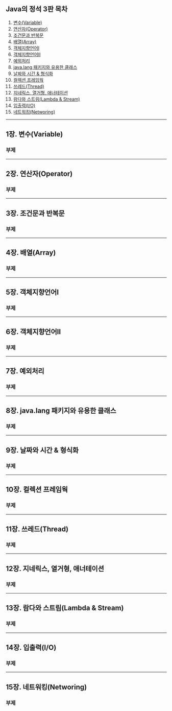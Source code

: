 ## Java의 정석 3판 목차

1. [변수(Variable)](<#1장.-변수(Variable)>)
2. [연산자(Operator)](<#2장.-연산자(Operator)>)
3. [조건문과 반복문](#3장.-조건문과-반복문)
4. [배열(Array)](<#4장.-배열(Array)>)
5. [객체지향언어Ⅰ](#5장.-객체지향언어Ⅰ)
6. [객체지향언어Ⅱ](#6장.-객체지향언어Ⅱ)
7. [예외처리](#7장.-예외처리)
8. [java.lang 패키지와 유용한 클래스](#8장.-java.lang-패키지와-유용한-클래스)
9. [날짜와 시간 & 형식화](#9장.-날짜와-시간-&-형식화)
10. [컬렉션 프레임웍](#10장.-컬렉션-프레임웍)
11. [쓰레드(Thread)](<#11장.-쓰레드(Thread)>)
12. [지네릭스, 열거형, 애너테이션](#12장.-지네릭스,-열거형,-애너테이션)
13. [람다와 스트림(Lambda & Stream)](<#13장.-람다와-스트림(Lambda-&-Stream)>)
14. [입출력(I/O)](<#14장.-입출력(I/O)>)
15. [네트워킹(Networing)](<#15장.-네트워킹(Networing)>)

---

## 1장. 변수(Variable)

### 부제

---

## 2장. 연산자(Operator)

### 부제

---

## 3장. 조건문과 반복문

### 부제

---

## 4장. 배열(Array)

### 부제

---

## 5장. 객체지향언어Ⅰ

### 부제

---

## 6장. 객체지향언어Ⅱ

### 부제

---

## 7장. 예외처리

### 부제

---

## 8장. java.lang 패키지와 유용한 클래스

### 부제

---

## 9장. 날짜와 시간 & 형식화

### 부제

---

## 10장. 컬렉션 프레임웍

### 부제

---

## 11장. 쓰레드(Thread)

### 부제

---

## 12장. 지네릭스, 열거형, 애너테이션

### 부제

---

## 13장. 람다와 스트림(Lambda & Stream)

### 부제

---

## 14장. 입출력(I/O)

### 부제

---

## 15장. 네트워킹(Networing)

### 부제
